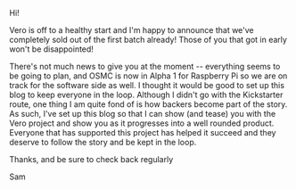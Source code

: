 Hi!

Vero is off to a healthy start and I'm happy to announce that we've completely sold out of the first batch already! Those of you that got in early won't be disappointed! 

There's not much news to give you at the moment -- everything seems to be going to plan, and OSMC is now in Alpha 1 for Raspberry Pi so we are on track for the software side as well. I thought it would be good to set up this blog to keep everyone in the loop. Although I didn't go with the Kickstarter route, one thing I am quite fond of is how backers become part of the story. As such, I've set up this blog so that I can show (and tease) you with the Vero project and show you as it progresses into a well rounded product. Everyone that has supported this project has helped it succeed and they deserve to follow the story and be kept in the loop.

Thanks, and be sure to check back regularly

Sam
